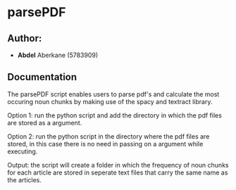 # parsePDF

## Author:
- **Abdel** Aberkane (5783909)

## Documentation
The parsePDF script enables users to parse pdf's and calculate the most occuring noun chunks by making use of the spacy and textract library. 

Option 1: run the python script and add the directory in which the pdf files are stored as a argument. 

Option 2: run the python script in the directory where the pdf files are stored, in this case there is no need in passing on a argument while executing. 

Output: the script will create a folder in which the frequency of noun chunks for each article are stored in seperate text files that carry the same name as the articles. 
